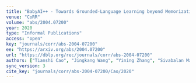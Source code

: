 ```yaml
---
title: "BabyAI++ - Towards Grounded-Language Learning beyond Memorization."
venue: "CoRR"
volume: "abs/2004.07200"
year: 2020
type: "Informal Publications"
access: "open"
key: "journals/corr/abs-2004-07200"
ee: "https://arxiv.org/abs/2004.07200"
url: "https://dblp.org/rec/journals/corr/abs-2004-07200"
authors: ["Tianshi Cao", "Jingkang Wang", "Yining Zhang", "Sivabalan Manivasagam"]
sync_version: 3
cite_key: "journals/corr/abs-2004-07200/Cao/2020"
---
```

